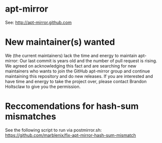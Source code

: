 apt-mirror
==========

See: http://apt-mirror.github.com

New maintainer(s) wanted
========================

We (the current maintainers) lack the time and energy to maintain apt-mirror:
Our last commit is years old and the number of pull request is rising. We
agreed on acknowledging this fact and are searching for new maintainers who
wants to join the GitHub apt-mirror group and continue maintaining this
repository and do new releases. If you are interested and have time and energy
to take the project over, please contact Brandon Holtsclaw to give you the
permission.

Reccomendations for hash-sum mismatches
=======================================

See the following script to run via postmirror.sh:
https://github.com/marblenix/fix-apt-mirror-hash-sum-mismatch
